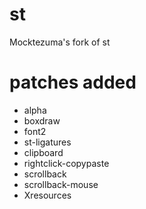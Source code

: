 # st
Mocktezuma's fork of st 

# patches added
* alpha
* boxdraw
* font2
* st-ligatures
* clipboard
* rightclick-copypaste
* scrollback
* scrollback-mouse
* Xresources